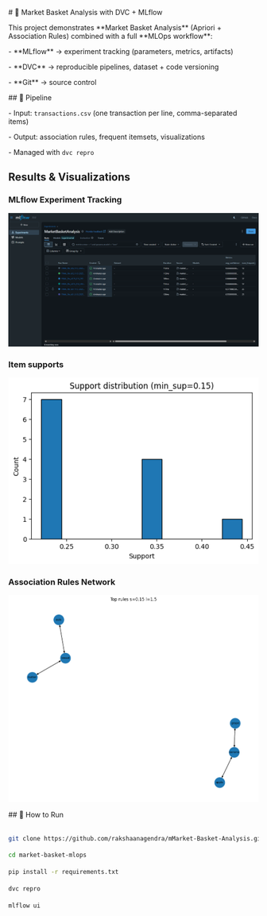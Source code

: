 \# 🛒 Market Basket Analysis with DVC + MLflow



This project demonstrates \*\*Market Basket Analysis\*\* (Apriori + Association Rules) combined with a full \*\*MLOps workflow\*\*:



\- \*\*MLflow\*\* → experiment tracking (parameters, metrics, artifacts)

\- \*\*DVC\*\* → reproducible pipelines, dataset + code versioning

\- \*\*Git\*\* → source control



\## 🚀 Pipeline

\- Input: `transactions.csv` (one transaction per line, comma-separated items)

\- Output: association rules, frequent itemsets, visualizations

\- Managed with `dvc repro`


## Results & Visualizations

### MLflow Experiment Tracking
![MLflow Runs](assets/mlflow_runs.png)

### Item supports
![Item supports](assets/items_support.png)

### Association Rules Network
![Rules Network](assets/rules_network.png)




\## 🔧 How to Run

```bash

git clone https://github.com/rakshaanagendra/mMarket-Basket-Analysis.git

cd market-basket-mlops

pip install -r requirements.txt

dvc repro

mlflow ui



